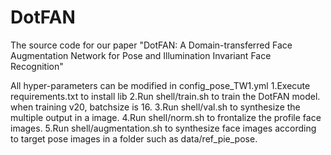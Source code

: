 # DotFAN
The source code for our paper "DotFAN: A Domain-transferred Face Augmentation Network for Pose and Illumination Invariant Face Recognition"


All hyper-parameters can be modified in config_pose_TW1.yml
1.Execute requirements.txt to install lib
2.Run shell/train.sh to train the DotFAN model. when training v20, batchsize is 16.
3.Run shell/val.sh to synthesize the multiple output in a image.
4.Run shell/norm.sh to frontalize the profile face images.
5.Run shell/augmentation.sh to synthesize face images according to target pose images in a folder such as data/ref_pie_pose.
